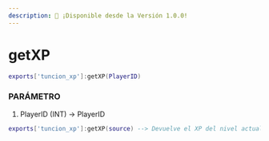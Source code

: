 ```yaml
---
description: 🔧 ¡Disponible desde la Versión 1.0.0!
---
```


# getXP

```lua title="Export Syntax"
exports['tuncion_xp']:getXP(PlayerID)
```

### PARÁMETRO

1. PlayerID <span className="color-blue">(INT)</span> <span className="color-orange">-> PlayerID</span>

```lua
exports['tuncion_xp']:getXP(source) --> Devuelve el XP del nivel actual, por ejemplo, 35XP
```